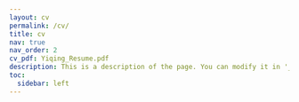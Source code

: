 ```yaml
---
layout: cv
permalink: /cv/
title: cv
nav: true
nav_order: 2
cv_pdf: Yiqing_Resume.pdf
description: This is a description of the page. You can modify it in '_pages/cv.md'. You can also change or remove the top pdf download button.
toc:
  sidebar: left
---
```

